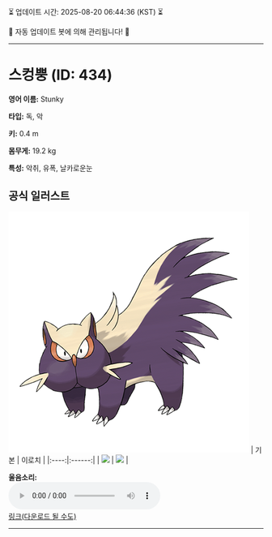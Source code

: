 
⏳ 업데이트 시간: 2025-08-20 06:44:36 (KST) ⏳

🤖 자동 업데이트 봇에 의해 관리됩니다! 🤖

---

# 스컹뿡 (ID: 434)
**영어 이름:** Stunky

**타입:** 독, 악

**키:** 0.4 m

**몸무게:** 19.2 kg

**특성:** 악취, 유폭, 날카로운눈

## 공식 일러스트
![](https://raw.githubusercontent.com/PokeAPI/sprites/master/sprites/pokemon/other/official-artwork/434.png)
| 기본 | 이로치 |
|:----:|:------:|
| <img src="http://play.pokemonshowdown.com/sprites/ani/stunky.gif" width="200"> | <img src="http://play.pokemonshowdown.com/sprites/ani-shiny/stunky.gif" width="200"> |

**울음소리:**<br><audio controls src="https://raw.githubusercontent.com/PokeAPI/cries/main/cries/pokemon/latest/434.ogg"></audio><br> [링크(다운로드 될 수도)](https://raw.githubusercontent.com/PokeAPI/cries/main/cries/pokemon/latest/434.ogg)


---
